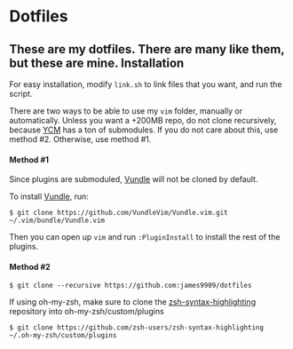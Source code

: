 Dotfiles
===========

These are my dotfiles. There are many like them, but these are mine.
Installation
--------------
For easy installation, modify `link.sh` to link files that you want, and run the script.

There are two ways to be able to use my `vim` folder, manually or automatically.
Unless you want a +200MB repo, do not clone recursively, because [YCM](https://github.com/Valloric/YouCompleteMe) has a ton of submodules.
If you do not care about this, use method #2. Otherwise, use method #1.

#### Method #1
Since plugins are submoduled, [Vundle](https://github.com/VundleVim/Vundle.vim) will not be cloned by default.

To install [Vundle](https://github.com/VundleVim/Vundle.vim), run:

`$ git clone https://github.com/VundleVim/Vundle.vim.git ~/.vim/bundle/Vundle.vim`

Then you can open up `vim` and run `:PluginInstall` to install the rest of the plugins.

#### Method #2
`$ git clone --recursive https://github.com:james9909/dotfiles`

If using oh-my-zsh, make sure to clone the [zsh-syntax-highlighting](https://github.com/zsh-users/zsh-syntax-highlighting) repository into oh-my-zsh/custom/plugins

`$ git clone https://github.com/zsh-users/zsh-syntax-highlighting ~/.oh-my-zsh/custom/plugins`
